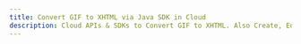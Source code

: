 ---title: Convert GIF to XHTML via Java SDK in Clouddescription: Cloud APIs & SDKs to Convert GIF to XHTML. Also Create, Edit & Render Microsoft Word & OpenOffice documents in the Cloud.---